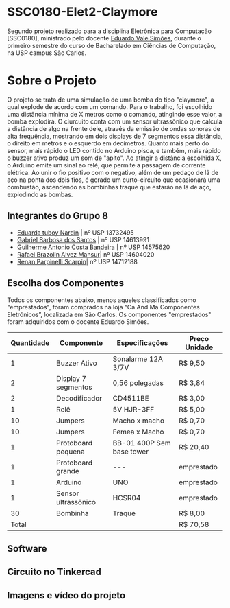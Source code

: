 # SSC0180-Elet2-Claymore
Segundo projeto realizado para a disciplina Eletrônica para Computação [SSC0180], ministrado pelo docente [Eduardo Vale Simões](https://gitlab.com/simoesusp), durante o primeiro semestre do curso de Bacharelado em Ciências de Computação, na USP campus São Carlos.

# Sobre o Projeto
O projeto se trata de uma simulação de uma bomba do tipo "claymore", a qual explode de acordo com um comando. Para o trabalho, foi escolhido uma distância mínima de X metros como o comando, atingindo esse valor, a bomba explodirá. O ciurcuito conta com um sensor ultrassônico que calcula a distância de algo na frente dele, através da emissão de ondas sonoras de alta frequência, mostrando em dois displays de 7 segmentos essa distância, o direito em metros e o esquerdo em decímetros. Quanto mais perto do sensor, mais rápido o LED contido no Arduino pisca, e também, mais rápido o buzzer ativo produz um som de "apito". Ao atingir a distância escolhida X, o Arduino emite um sinal ao relé, que permite a passagem de corrente elétrica. Ao unir o fio positivo com o negativo, além de um pedaço de lã de aço na ponta dos dois fios, é gerado um curto-circuito que ocasionará uma combustão, ascendendo as bombinhas traque que estarão na lã de aço, explodindo as bombas.

## Integrantes do Grupo 8
* [Eduarda tuboy Nardin](https://github.com/EduardaTNardin) | nº USP 13732495
* [Gabriel Barbosa dos Santos](https://github.com/GotemBarbosa) | nº USP 14613991
* [Guilherme Antonio Costa Bandeira](https://github.com/Guilherme-Bandeira) | nº USP 14575620
* [Rafael Brazolin Alvez Mansur](https://github.com/RafaelMansurUsp)| nº USP 14604020
* [Renan Parpinelli Scarpin](https://github.com/RenanScarpin)| nº USP 14712188

## Escolha dos Componentes 
Todos os componentes abaixo, menos aqueles classificados como "emprestados", foram comprados na loja “Ca And Ma Componentes Eletrônicos”, localizada em São Carlos. Os componentes "emprestados" foram adquiridos com o docente Eduardo Simões.

Quantidade | Componente | Especificações | Preço Unidade
--- | --- | --- | ---
1 | Buzzer Ativo | Sonalarme 12A 3/7V | R$ 9,50
2 | Display 7 segmentos | 0,56 polegadas | R$ 3,84
2 | Decodificador | CD4511BE | R$ 3,00
1 | Relê | 5V HJR-3FF | R$ 5,00
10 | Jumpers | Macho x macho | R$ 0,70
10 | Jumpers | Femea x Macho | R$ 0,70
1 | Protoboard pequena | BB-01 400P Sem base tower | R$ 20,40
1 | Protoboard grande | --- | emprestado
1 | Arduino | UNO | emprestado
1 | Sensor ultrassônico | HCSR04 | emprestado
30 | Bombinha | Traque | R$ 8,00
Total | | | R$ 70,58

## Software

## Circuito no Tinkercad

## Imagens e vídeo do projeto
